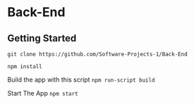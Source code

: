 # Back-End


## Getting Started

```git clone https://github.com/Software-Projects-1/Back-End```

```npm install```

Build the app with this script
```npm run-script build```

Start The App
```npm start```